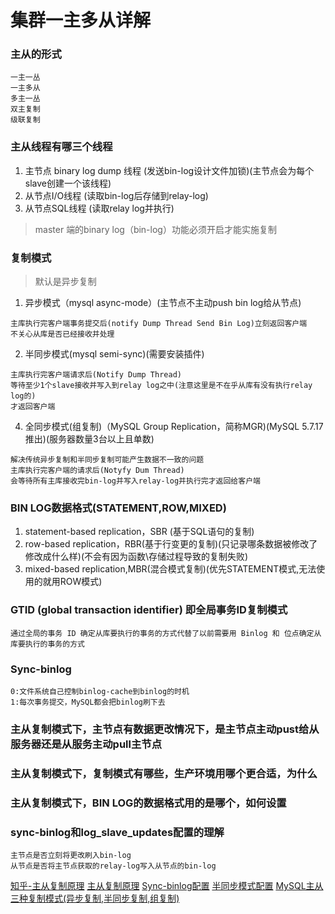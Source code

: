 # 集群一主多从详解

### 主从的形式
```
一主一丛
一主多从
多主一丛
双主复制
级联复制
```

### 主从线程有哪三个线程
1. 主节点 binary log dump 线程 (发送bin-log设计文件加锁)(主节点会为每个slave创建一个该线程)
2. 从节点I/O线程 (读取bin-log后存储到relay-log)
3. 从节点SQL线程 (读取relay log并执行)

> master 端的binary log（bin-log）功能必须开启才能实施复制

### 复制模式

> 默认是异步复制

1. 异步模式（mysql async-mode）(主节点不主动push bin log给从节点)
```
主库执行完客户端事务提交后(notify Dump Thread Send Bin Log)立刻返回客户端
不关心从库是否已经接收并处理
```
2. 半同步模式(mysql semi-sync)(需要安装插件)
```
主库执行完客户端请求后(Notify Dump Thread)
等待至少1个slave接收并写入到relay log之中(注意这里是不在乎从库有没有执行relay log的)
才返回客户端
```

4. 全同步模式(组复制)（MySQL Group Replication，简称MGR)(MySQL 5.7.17推出)(服务器数量3台以上且单数)
```
解决传统异步复制和半同步复制可能产生数据不一致的问题
主库执行完客户端的请求后(Notyfy Dum Thread)
会等待所有主库接收完bin-log并写入relay-log并执行完才返回给客户端
```

### BIN LOG数据格式(STATEMENT,ROW,MIXED)
1. statement-based replication，SBR (基于SQL语句的复制)
2. row-based replication，RBR(基于行变更的复制)(只记录哪条数据被修改了修改成什么样)(不会有因为函数\存储过程导致的复制失败)
3. mixed-based replication,MBR(混合模式复制)(优先STATEMENT模式,无法使用的就用ROW模式)

### GTID (global transaction identifier) 即全局事务ID复制模式
```
通过全局的事务 ID 确定从库要执行的事务的方式代替了以前需要用 Binlog 和 位点确定从库要执行的事务的方式
```

### Sync-binlog
```
0:文件系统自己控制binlog-cache到binlog的时机
1:每次事务提交，MySQL都会把binlog刷下去
```

### 主从复制模式下，主节点有数据更改情况下，是主节点主动pust给从服务器还是从服务主动pull主节点

### 主从复制模式下，复制模式有哪些，生产环境用哪个更合适，为什么

### 主从复制模式下，BIN LOG的数据格式用的是哪个，如何设置

### sync-binlog和log_slave_updates配置的理解
```
主节点是否立刻将更改刷入bin-log
从节点是否将主节点获取的relay-log写入从节点的bin-log
```

[知乎-主从复制原理](https://zhuanlan.zhihu.com/p/164518315)
[主从复制原理](https://www.cnblogs.com/rickiyang/p/13856388.html)
[Sync-binlog配置](https://www.cnblogs.com/xuxubaobao/p/10839979.html)
[半同步模式配置](https://blog.csdn.net/weixin_69899223/article/details/125841397)
[MySQL主从三种复制模式(异步复制,半同步复制,组复制)](https://www.huhexian.com/71963.html)